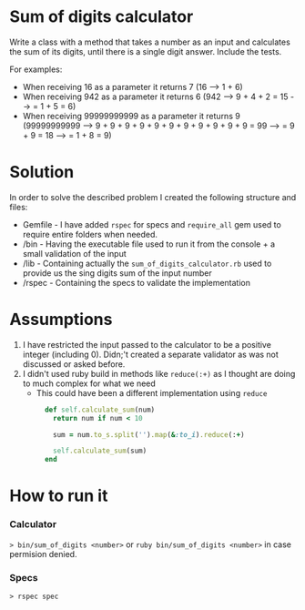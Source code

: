 # Sum of digits calculator
Write a class with a method that takes a number as an input and calculates the sum of its digits, until there is a single digit answer. Include the tests.

For examples:
* When receiving 16 as a parameter it returns 7 (16 --> 1 + 6)
* When receiving 942 as a parameter it returns 6 (942 --> 9 + 4 + 2 = 15 --> = 1 + 5 = 6)
* When receiving 99999999999 as a parameter it returns 9 (99999999999 --> 9 + 9 + 9 + 9 + 9 + 9 + 9 + 9 + 9 + 9 + 9 = 99 --> = 9 + 9 = 18 --> = 1 + 8 = 9)

# Solution
In order to solve the described problem I created the following structure and files:

- Gemfile - I have added `rspec` for specs and `require_all` gem used to require entire folders when needed.
- /bin - Having the executable file used to run it from the console + a small validation of the input
- /lib - Containing actually the `sum_of_digits_calculator.rb` used to provide us the sing digits sum of the input number
- /rspec - Containing the specs to validate the implementation

# Assumptions
1. I have restricted the input passed to the calculator to be a positive integer (including 0). Didn;'t created a separate validator as was not discussed or asked before.
2. I didn't used ruby build in methods like `reduce(:+)` as I thought are doing to much complex for what we need
   - This could have been a different implementation using `reduce`
      ````ruby
        def self.calculate_sum(num)
          return num if num < 10

          sum = num.to_s.split('').map(&:to_i).reduce(:+)

          self.calculate_sum(sum)
        end
      ````


# How to run it
### Calculator
`> bin/sum_of_digits <number>` or `ruby bin/sum_of_digits <number>` in case permision denied.

### Specs
`> rspec spec`
